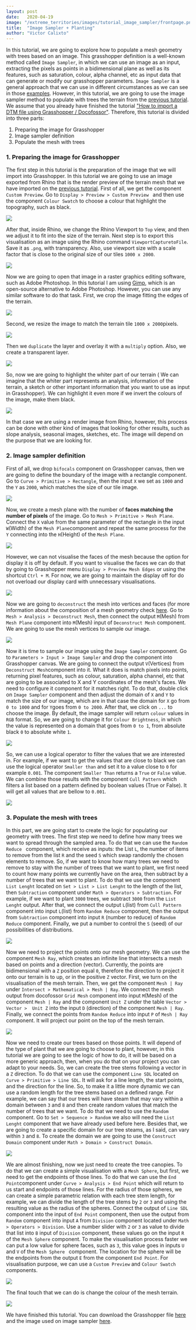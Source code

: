 ```yaml
---
layout: post
date:   2020-04-19
image: "/extreme_territories/images/tutorial_image_sampler/frontpage.png"
title:  "Image Sampler + Planting"
author: "Victor Calixto"
---
```


In this tutorial, we are going to explore how to populate a mesh geometry with trees based on an image. This grasshopper definition is a well-known method called `Image Sampler`, in which we can use an image as an input, extracting the pixels as points in a bidimensional plane as well as its features, such as saturation, colour, alpha channel, etc as input data that can generate or modify our grasshopper parameters. `Image Sampler` is a general approach that we can use in different circumstances as we can see in those [examples](https://www.google.com/search?q=image+sampler+grasshopper&hl=en&source=lnms&tbm=isch&sa=X&ved=2ahUKEwjE0cWPmvToAhUFOSsKHYHLBGoQ_AUoAXoECAsQAw&biw=1708&bih=799). However, in this tutorial, we are going to use the image sampler method to populate with trees the terrain from the [previous tutorial](https://archtutorials-adelaide.github.io/extreme_territories/2020/04/14/ImportDTMUsingGrasshopper.html). We assume that you already have finished the tutorial ["How to import a DTM file using Grasshopper / Docofossor"](https://archtutorials-adelaide.github.io/extreme_territories/2020/04/14/ImportDTMUsingGrasshopper.html).
Therefore, this tutorial is divided into three parts:

1. Preparing the image for Grasshopper
2. Image sampler definition
3. Populate the mesh with trees

### 1. Preparing the image for Grasshopper 
		

The first step in this tutorial is the preparation of the image that we will import into Grasshopper. In this tutorial we are going to use an image exported from Rhino that is the render preview of the terrain mesh that we have imported on the [previous tutorial](https://archtutorials-adelaide.github.io/extreme_territories/2020/04/14/ImportDTMUsingGrasshopper.html). First of all, we get the component `Custom Preview`. Go to `Display > Preview > Custom Preview ` and then use the component `Colour Swatch` to choose a colour that highlight the topography, such as black. 

![](/extreme_territories/images/image_sampler/custompreview.gif?raw=true)

After that, inside Rhino, we change the Rhino Viewport to `Top` view, and then we adjust it to fit into the size of the terrain. Next step is to export this visualisation as an image using the Rhino command `ViewportCapturetoFile`. Save it as `.png`, with transparency. Also, use viewport size with a scale factor that is close to the original size of our tiles `1000 x 2000`.  

![](/extreme_territories/images/image_sampler/terrain_photo.gif?raw=true)

Now we are going to open that image in a raster graphics editing software, such as Adobe Photoshop. In this tutorial I am using [Gimp](
https://www.gimp.org/), which is an open-source alternative to Adobe Photoshop. However, you can use any similar software to do that task. First, we crop the image fitting the edges of the terrain.  

![](/extreme_territories/images/image_sampler/crop_image_terrain.gif?raw=true)

Second, we resize the image to match the terrain tile `1000 x 2000`pixels.

![](/extreme_territories/images/image_sampler/resize_image.gif?raw=true)

Then we `duplicate` the layer and overlay it with a `multiply` option. Also, we create a transparent layer.

![](/extreme_territories/images/image_sampler/layer_to_color.gif?raw=true)

So, now we are going to highlight the whiter part of our terrain ( We can imagine that the whiter part represents an analysis, information of the terrain, a sketch or other important information that you want to use as input in Grasshopper). We can highlight it even more if we invert the colours of the image, make them black.

![](/extreme_territories/images/image_sampler/black_white.gif?raw=true)

In that case we are using a render image from Rhino, however, this process can be done with other kind of images that looking for other results, such as slope analysis, seasonal images, sketches, etc. The image will depend on the purpose that we are looking for.

### 2. Image sampler definition

First of all, we drop `bifocals` component on Grasshopper canvas, then we are going to define the boundary of the image with a rectangle component. Go to `Curve > Primitive > Rectangle`, then the input `X` we set as `1000` and the `Y` as `2000`, which matches the size of our tile image.

![](/extreme_territories/images/image_sampler/rectangle.gif?raw=true)

Now, we create a mesh plane with the number of **faces matching the number of pixels** of the image. Go to `Mesh > Primitive > Mesh Plane`. Connect the `X` value from the same parameter of the rectangle in the input `W`(Width) of the `Mesh Plane`component and repeat the same process for the `Y` connecting into the `H`(Height) of the `Mesh Plane`.

![](/extreme_territories/images/image_sampler/mesh_plane.gif?raw=true)


However, we can not visualise the faces of the mesh because the option for display it is off by default. If you want to visualise the faces we can do that by going to Grasshopper menu `Display > Preview Mesh Edges` or using the shortcut `Ctrl + M`. For now, we are going to maintain the display off for do not overload our display card with unnecessary visualisations. 

![](/extreme_territories/images/image_sampler/preview_mesh_edges.gif?raw=true)


Now we are going to `deconstruct` the mesh into vertices and faces (for more information about the composition of a mesh geometry check [here](https://en.wikipedia.org/wiki/Polygon_mesh). Go to `Mesh > Analysis > Deconstruct Mesh`, then connect the output `M`(Mesh) from `Mesh Plane` component into `M`(Mesh) input of `Deconstruct Mesh` component. We are going to use the mesh vertices to sample our image.


![](/extreme_territories/images/image_sampler/deconstruct_mesh.gif?raw=true)


Now it is time to sample our image using the `Image Sampler` component. Go to `Parameters > Input > Image Sampler` and drop the component into Grasshopper canvas. We are going to connect the output `V`(Vertices) from `Deconstruct Mesh`component into it. What it does is match pixels into points, returning pixel features, such as colour, saturation, alpha channel, etc that are going to be associated to X and Y coordinates of the mesh's faces. We need to configure it component for it matches right. To do that, double click on `Image Sampler` component and then adjust the domain of `X` and `Y` to match the size of our image, which are in that case the domain for `X` go from `0 to 1000` and for `Y`goes from `0 to 2000`. After that, we click on `...` to choose the image. By default, the image sampler will return `colour` values in `RGB` format. So, we are going to change it for `Colour Brightness`, in which the value is represented on a domain that goes from `0 to 1`, from absolute black `0` to absolute white `1`.     

![](/extreme_territories/images/image_sampler/image_sampler?raw=true)

So, we can use a logical operator to filter the values that we are interested in. For example, if we want to get the values that are close to black we can use the logical operator `Smaller than` and set it to a value close to `0` for example `0.001`. The component `Smaller Than` returns a `True` or `False` value. We can combine those results with the component `Cull Pattern` which filters a list based on a pattern defined by boolean values (True or False). It will get all values that are bellow to `0.001`.

![](/extreme_territories/images/image_sampler/logical_operator?raw=true)


### 3. Populate the mesh with trees

In this part, we are going start to create the logic for populating our geometry with trees. The first step we need to define how many trees we want to spread through the sampled area. To do that we can use the `Random Reduce ` component, which receive as inputs: the List `L`, the number of items to remove from the list `R` and the seed `S` which swap randomly the chosen elements to remove. So, if we want to know how many trees we need to remove to stay with the number of trees that we want to plant, we first need to count how many points we currently have on the area, then subtract by a number of trees that we want to plant. To do that we use the component `List Lenght` located on `Set > List > List Lenght` to the length of the list, then `Subtraction` component under `Math > Operators > Subtraction`. For example, if we want to plant `3000` trees, we subtract `3000` from the `List Lenght` output. After that, we connect the output `L`(list) from `Cull Pattern` component into input `L`(list) from `Random Reduce` component, then the output from `Subtraction` component into input `R` (number to reduce) of `Random Reduce` component. Finally, we put a number to control the `S` (seed) of our possibilities of distributions. 

![](/extreme_territories/images/image_sampler/logical_operator?raw=true)

Now we need to project the points onto our mesh geometry. We can use the component `Mesh Ray`, which creates an infinite line that intersects a mesh based on points and a direction (vector). Currently, the points are bidimensional with a `Z` position equal `0`, therefore the direction to project it onto our terrain is to up, or in the positive `Z` vector. First, we turn on the visualisation of the mesh terrain. Then, we get the component `Mesh | Ray` under `Intersect > Mathematical > Mesh | Ray`. We connect the mesh output from docofossor `Grid Mesh` component into input `M`(Mesh) of the component `Mesh | Ray` and the component `Unit Z` under the table `Vector > Vector >  Unit Z` into the input `D` (direction) of the component `Mesh | Ray`. Finally, we connect the points from `Random Reduce` into input `P` of `Mesh | Ray` component. It will project our point on the top of the mesh terrain.   

![](/extreme_territories/images/image_sampler/mesh_ray?raw=true)

Now we need to create our trees based on those points. It will depend of the type of plant that we are going to choose to plant, however, in this tutorial we are going to see the logic of how to do, it will be based on a more generic approach, then, when you do that on your project you can adapt to your needs. So, we can create the tree stems following a vector in a `Z` direction. To do that we can use the component `Line SDL` located on `Curve > Primitive > Line SDL`. It will ask for a line length, the start points, and the direction for the line. So, to make it a little more dynamic we can use a random length for the tree stems based on a defined range. For example, we can say that our trees will have steam that may vary within a domain between `3` and `8` and then create random values that match the number of trees that we want. To do that we need to use the `Random` component. Go to `Set > Sequence > Random` we also will need the `List Lenght` component that we have already used before here. Besides that, we are going to create a specific domain for our tree steams, as I said, can vary within `3` and `8`. To create the domain we are going to use the `Construct Domain` component under `Math > Domain > Construct Domain`. 

![](/extreme_territories/images/image_sampler/random_stem?raw=true)


We are almost finishing, now we just need to create the tree canopies. To do that we can create a simple visualisation with a `Mesh Sphere`, but first, we need to get the endpoints of those lines. To do that we can use the `End Point`component under `Curve > Analysis > End Point` which will return to us start and endpoints of those lines. For the radius of those spheres, we can create a simple parametric relation with each tree stem length, for example, we can divide the length of the tree stems by `2` or `3` and using the resulting value as the radius of the spheres. Connect the output of `Line SDL` component into the input of `End Point` component, then use the output from `Random` component into input `A` from `Division` component located under `Math > Operators > Division`. Use a number slider with `2` or `3` as value to divide that list into `B` input of `Division` component, these values go on the input `R` of the `Mesh Sphere` component. To make the visualisation process faster we can put a low value for sphere faces, such as `3`, this value goes in inputs `U` and `V` of the `Mesh Sphere ` component. The location for the sphere will be the endpoints from the output `E` from the component `End Point`. For visualisation purpose, we can use a `Custom Preview` and `Colour Swatch` components.


![](/extreme_territories/images/image_sampler/tree_canopy?raw=true)

The final touch that we can do is change the colour of the mesh terrain.

![](/extreme_territories/images/image_sampler/ajust_display?raw=true)

We have finished this tutorial. You can download the Grasshopper file [here](/extreme_territories/assets/mesh-image-sampler00.gh) and the image used on image sampler [here](/extreme_territories/assets/terrain_photoshop_grass.png).


